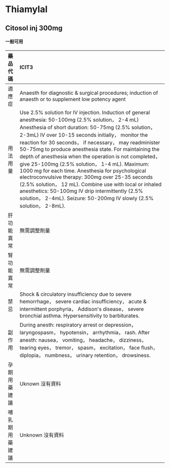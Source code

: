 # Thiamylal

## Citosol inj 300mg

#### 一般可用

| 藥品代碼       | ICIT3                                                                                                                                                                                                                                                                                                                                                                                                                                                                                                                                                                                                                                                                                                                                          |
|:---------------|:-----------------------------------------------------------------------------------------------------------------------------------------------------------------------------------------------------------------------------------------------------------------------------------------------------------------------------------------------------------------------------------------------------------------------------------------------------------------------------------------------------------------------------------------------------------------------------------------------------------------------------------------------------------------------------------------------------------------------------------------------|
| 適應症         | Anaesth for diagnostic & surgical procedures; induction of anaesth or to supplement low potency agent                                                                                                                                                                                                                                                                                                                                                                                                                                                                                                                                                                                                                                          |
| 用法用量       | Use 2.5% solution for IV injection. Induction of general anesthesia: 50-100mg (2.5% solution， 2-4 mL) Anesthesia of short duration: 50-75mg (2.5% solution， 2-3mL) IV over 10-15 seconds initially， monitor the reaction for 30 seconds， if necessary， may readminister 50-75mg to produce anesthesia state. For maintaining the depth of anesthesia when the operation is not completed， give 25-100mg (2.5% solution， 1-4 mL). Maximum: 1000 mg for each time. Anesthesia for psychological electroconvulsive therapy: 300mg over 25-35 seconds (2.5% solution， 12 mL). Combine use with local or inhaled anesthetics: 50-100mg IV drip intermittently (2.5% solution， 2-4mL). Seizure: 50-200mg IV slowly (2.5% solution， 2-8mL). |
| 肝功能異常     | 無需調整劑量                                                                                                                                                                                                                                                                                                                                                                                                                                                                                                                                                                                                                                                                                                                                   |
| 腎功能異常     | 無需調整劑量                                                                                                                                                                                                                                                                                                                                                                                                                                                                                                                                                                                                                                                                                                                                   |
| 禁忌           | Shock & circulatory insufficiency due to severe hemorrhage， severe cardiac insufficiency， acute & intermittent porphyria， Addison's disease， severe bronchial asthma. Hypersensitivity to barbiturates.                                                                                                                                                                                                                                                                                                                                                                                                                                                                                                                                    |
| 副作用         | During anesth: respiratory arrest or depression， laryngospasm， hypotensin， arrhythmia， rash. After anesth: nausea， vomiting， headache， dizziness， tearing eyes， tremor， spasm， excitation， face flush， diplopia， numbness， urinary retention， drowsiness.                                                                                                                                                                                                                                                                                                                                                                                                                                                                      |
| 孕期用藥建議   | Uknown 沒有資料                                                                                                                                                                                                                                                                                                                                                                                                                                                                                                                                                                                                                                                                                                                                |
| 哺乳期用藥建議 | Unknown 沒有資料                                                                                                                                                                                                                                                                                                                                                                                                                                                                                                                                                                                                                                                                                                                               |

